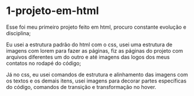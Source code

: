 # 1-projeto-em-html
Esse foi meu primeiro projeto feito em html, procuro constante evolução e disciplina;

Eu usei a estrutura padrão do html com o css, usei uma estrutura de imagens com lorem para fazer as páginas, fiz as páginas do projeto com arquivos diferentes um do outro e até imagens das logos dos meus contatos no rodapé do código;

Já no css, eu usei comandos de estrutura e alinhamento das imagens com os textos e os demais itens, usei imagens para decorar partes específicas do código, comandos de transição e transformação no hover.

